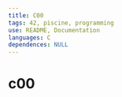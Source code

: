 ```yaml
---
title: C00
tags: 42, piscine, programming
use: README, Documentation
languages: C
dependences: NULL
---
```


# c00